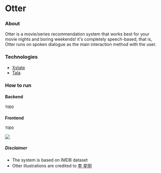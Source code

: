 # Otter
### About
Otter is a movie/series recommendation system that works best for your movie nights and boring weekends! it's completely speech-based, that is, Otter runs on spoken dialogue as the main interaction method with the user.
### Technologies
- [Xstate](https://xstate.js.org/)
- [Tala](https://pypi.org/project/tala/)
### How to run
#### Backend
``` 
TODO 
```
#### Frontend
``` 
TODO 
```
<img src="https://i.imgur.com/HA7g8fj.jpg"></img>
##### Disclaimer
* The system is based on IMDB dataset
* Otter illustrations are credited to [李 星明](https://www.behance.net/leoxingming)
